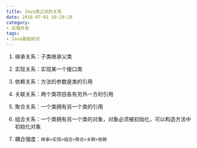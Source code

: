 ```yaml
---
title: Java类之间的关系
date: 2016-07-01 10:29:20
category: 
- 后端开发
tags:
- Java基础知识
---
```


1. 继承关系：子类继承父类  

2. 实现关系：实现某一个接口类  

3. 依赖关系：方法的参数是类的引用  

4. 关联关系：两个类项目各有另外一方的引用

5. 聚合关系：一个类拥有另一个类的引用

6. 组合关系：一个类拥有另一个类的对象，对象必须被初始化，可以构造方法中初始化对象

7. 耦合强度：`继承>实现>组合>聚合>关联>依赖`